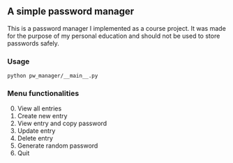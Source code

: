 ## A simple password manager

This is a password manager I implemented as a course project. 
It was made for the purpose of my personal education and should not be used to store passwords safely.

### Usage
```
python pw_manager/__main__.py
```

### Menu functionalities 
0. View all entries 
1. Create new entry 
2. View entry and copy password
3. Update entry 
4. Delete entry 
5. Generate random password 
6. Quit




